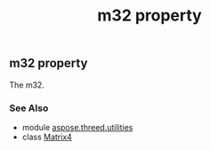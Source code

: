 ﻿---
title: m32 property
second_title: Aspose.3D for Python via .NET API References
description: 
type: docs
weight: 300
url: /python-net/aspose.threed.utilities/matrix4/m32/
is_root: false
---

## m32 property


The m32.

### See Also
* module [aspose.threed.utilities](../../)
* class [Matrix4](/3d/python-net/aspose.threed.utilities/matrix4)
